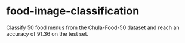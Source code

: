 # food-image-classification
Classify 50 food menus from the Chula-Food-50 dataset and reach an accuracy of 91.36 on the test set.
